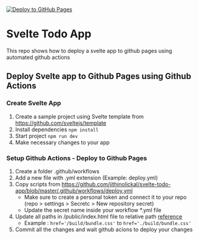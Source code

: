 [![Deploy to GitHub Pages](https://github.com/jithinolickal/svelte-todo-app/actions/workflows/deploy.yml/badge.svg)](https://github.com/jithinolickal/svelte-todo-app/actions/workflows/deploy.yml)

# Svelte Todo App

This repo shows how to deploy a svelte app to github pages using automated github actions
## Deploy Svelte app to Github Pages using Github Actions

### Create Svelte App

1. Create a sample project using Svelte template from https://github.com/sveltejs/template
2. Install dependencies ```npm install```
3. Start project ```npm run dev```
4. Make necessary changes to your app

### Setup Github Actions - Deploy to Github Pages

1. Create a folder .github/workflows
2. Add a new file with .yml extension (Example: deploy.yml)
3. Copy scripts from https://github.com/jithinolickal/svelte-todo-app/blob/master/.github/workflows/deploy.yml
    - Make sure to create a personal token and connect it to your repo (repo > settings > Secretc > New repository secret)
    - Update the secret name inside your workflow *.yml file
4. Update all paths in /public/index.html file to relative path [reference](https://github.com/jithinolickal/svelte-todo-app/commit/4038c6fc8a927425b98fe788629e378675f735b5)
    - Example : ```href='/build/bundle.css'``` to ```href='./build/bundle.css'```
5. Commit all the changes and wait github acions to deploy your changes
